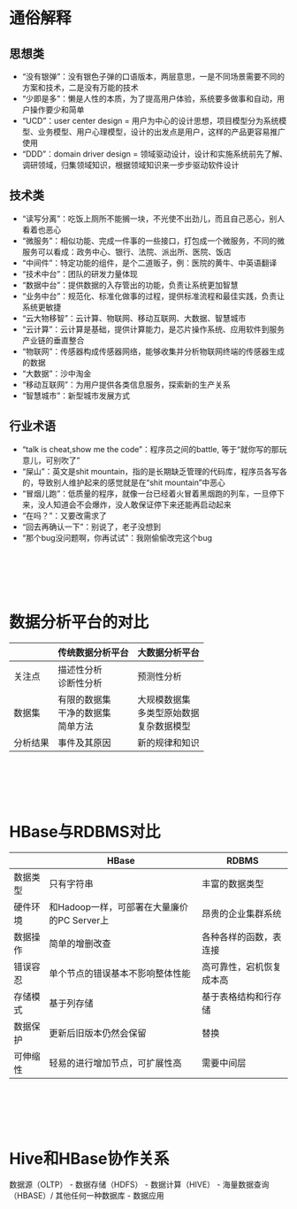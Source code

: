 # 通俗解释

## 思想类
* “没有银弹”：没有银色子弹的口语版本，两层意思，一是不同场景需要不同的方案和技术，二是没有万能的技术
* “少即是多”：懒是人性的本质，为了提高用户体验，系统要多做事和自动，用户操作要少和简单
* “UCD”：user center design = 用户为中心的设计思想，项目模型分为系统模型、业务模型、用户心理模型，设计的出发点是用户，这样的产品更容易推广使用
* “DDD”：domain driver design = 领域驱动设计，设计和实施系统前先了解、调研领域，归集领域知识，根据领域知识来一步步驱动软件设计


## 技术类
* “读写分离”：吃饭上厕所不能搁一块，不光使不出劲儿，而且自己恶心，别人看着也恶心
* “微服务”：相似功能、完成一件事的一些接口，打包成一个微服务，不同的微服务可以看成：政务中心、银行、法院、派出所、医院、饭店
* “中间件”：特定功能的组件，是个二道贩子，例：医院的黄牛、中英语翻译
* “技术中台”：团队的研发力量体现
* “数据中台”：提供数据的入存管出的功能，负责让系统更加智慧
* “业务中台”：规范化、标准化做事的过程，提供标准流程和最佳实践，负责让系统更敏捷
* “云大物移智”：云计算、物联网、移动互联网、大数据、智慧城市
* “云计算”：云计算是基础，提供计算能力，是芯片操作系统、应用软件到服务产业链的垂直整合
* “物联网”：传感器构成传感器网络，能够收集并分析物联网终端的传感器生成的数据
* “大数据”：沙中淘金
* “移动互联网”：为用户提供各类信息服务，探索新的生产关系
* “智慧城市”：新型城市发展方式

## 行业术语
* “talk is cheat,show me the code”：程序员之间的battle, 等于“就你写的那玩意儿，可别吹了”
* “屎山”：英文是shit mountain，指的是长期缺乏管理的代码库，程序员各写各的，导致别人维护起来的感觉就是在“shit mountain”中恶心
* “冒烟儿跑”：低质量的程序，就像一台已经着火冒着黑烟跑的列车，一旦停下来，没人知道会不会爆炸，没人敢保证停下来还能再启动起来
* “在吗？”：又要改需求了
* “回去再确认一下”：别说了，老子没想到
* “那个bug没问题啊，你再试试”：我刚偷偷改完这个bug

<br><br><br><br>

# 数据分析平台的对比

| | 传统数据分析平台 | 大数据分析平台|
|---|---|---|
| 关注点 | 描述性分析 <br> 诊断性分析| 预测性分析 |
| 数据集 | 有限的数据集 <br> 干净的数据集 <br> 简单方法 | 大规模数据集 <br> 多类型原始数据 <br> 复杂数据模型 |
| 分析结果 | 事件及其原因 | 新的规律和知识|

<br><br><br><br>

# HBase与RDBMS对比
| | HBase | RDBMS |
|---|---|---|
| 数据类型 | 只有字符串 | 丰富的数据类型 |
| 硬件环境 | 和Hadoop一样，可部署在大量廉价的PC Server上 | 昂贵的企业集群系统 |
| 数据操作 | 简单的增删改查 | 各种各样的函数，表连接 |
| 错误容忍 | 单个节点的错误基本不影响整体性能 | 高可靠性，宕机恢复成本高 |
| 存储模式 | 基于列存储 | 基于表格结构和行存储 |
| 数据保护 | 更新后旧版本仍然会保留 | 替换 |
| 可伸缩性 | 轻易的进行增加节点，可扩展性高 | 需要中间层 |

<br><br><br><br>

# Hive和HBase协作关系

数据源（OLTP） - 数据存储（HDFS） - 数据计算（HIVE） - 海量数据查询（HBASE）/ 其他任何一种数据库 - 数据应用
